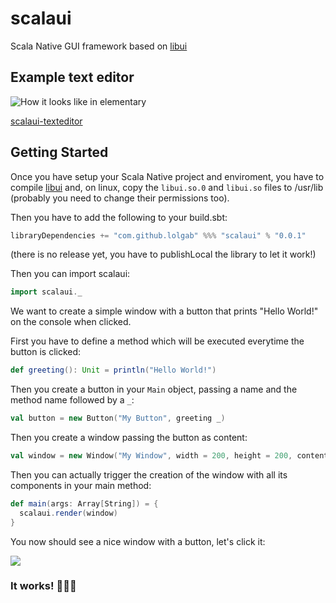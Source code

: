 # scalaui
Scala Native GUI framework based on [libui](https://github.com/andlabs/libui)

## Example text editor
![How it looks like in elementary](https://image.ibb.co/cMVcgw/editor.png)

[scalaui-texteditor](https://github.com/lolgab/scalaui-texteditor/)

## Getting Started
Once you have setup your Scala Native project and enviroment, you have to compile [libui](https://github.com/andlabs/libui) and, on linux, copy the `libui.so.0` and `libui.so` files to /usr/lib (probably you need to change their permissions too).

Then you have to add the following to your build.sbt:

 ```scala
libraryDependencies += "com.github.lolgab" %%% "scalaui" % "0.0.1"
 ```
(there is no release yet, you have to publishLocal the library to let it work!)

Then you can import scalaui:

```scala
import scalaui._
```

We want to create a simple window with a button that prints "Hello World!" on the console when clicked.

First you have to define a method which will be executed everytime the button is clicked:

```scala
def greeting(): Unit = println("Hello World!")
```

Then you create a button in your `Main` object, passing a name and the method name followed by a `_`:
```scala
val button = new Button("My Button", greeting _)
```

Then you create a window passing the button as content:

```scala
val window = new Window("My Window", width = 200, height = 200, content = button)
```

Then you can actually trigger the creation of the window with all its components in your main method:

```scala
def main(args: Array[String]) = {
  scalaui.render(window)
}
```
You now should see a nice window with a button, let's click it:

![](https://image.ibb.co/bWFa1w/scalaui.png)

### It works! :tada::tada::tada:
